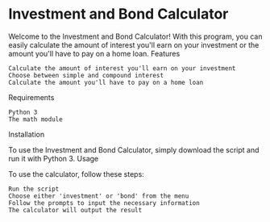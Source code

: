 # Investment and Bond Calculator

Welcome to the Investment and Bond Calculator! With this program, you can easily calculate the amount of interest you'll earn on your investment or the amount you'll have to pay on a home loan.
Features

    Calculate the amount of interest you'll earn on your investment
    Choose between simple and compound interest
    Calculate the amount you'll have to pay on a home loan

Requirements

    Python 3
    The math module

Installation

To use the Investment and Bond Calculator, simply download the script and run it with Python 3.
Usage

To use the calculator, follow these steps:

    Run the script
    Choose either 'investment' or 'bond' from the menu
    Follow the prompts to input the necessary information
    The calculator will output the result
